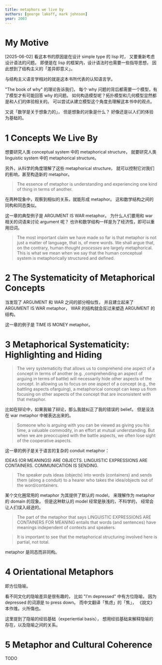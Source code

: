 ```yaml
---
title: metaphors we live by
authors: [george lakoff, mark johnson]
year: 2003
---
```


# My Motive

[2025-06-02] 看这本书的原因是在设计 simple type 的 lisp 时，
又要重新考虑设计语法的问题。
即便是在 lisp 的框架内，设计语法时也需要一些指导思想，
因此想到了结构主义的「差异即意义」。

与结构主义语言学相对的就是这本书所代表的认知语言学。

"The book of why" 的理论告诉我们，
每个 why 问题的背后都需要一个模型，有了模型才有可能回答 why 的问题。
如何构造模型呢？拓扑模型和几何模型显然都是和人们的体验相关的。
可以尝试从建立模型这个角度去理解这本书中的观点。

又说「数学是关于想象力的」，
但是想象的对象是什么？
好像还是以人们的体验为基础的。

# 1 Concepts We Live By

想要研究人类 conceptual system 中的 metaphorical structure，
就要研究人类 linguistic system 中的 metaphorical structure。

另外，从科学的角度理解了这些 metaphorical structure，
就可以控制它对我们的影响，甚至构造新的 metaphor。

> The essence of metaphor is understanding and experiencing
> one kind of thing in terms of another.

在两种现象中，观察到相似的关系，就能形成 metaphor。
这和数学结构之间的同构和同态类似。

这一章的典型例子是 ARGUMENT IS WAR metaphor。
为什么人们要用和 war 相关的词语来讨论 argument 呢？
也许和数学结构一样是为了经济性，即可以重用旧词。

> The most important claim we have made so far is that metaphor is not
> just a matter of language, that is, of mere words. We shall argue
> that, on the contrary, human _thought processes_ are largely
> metaphorical. This is what we mean when we say that the human
> conceptual system is metaphorically structured and defined.

# 2 The Systematicity of Metaphorical Concepts

当发现了 ARGUMENT 和 WAR 之间的部分相似性，
并且建立起来了 ARGUMENT IS WAR metaphor，
WAR 的结构就会反过来塑造 ARGUMENT 的结构。

这一章的例子是 TIME IS MONEY metaphor。

# 3 Metaphorical Systematicity: Highlighting and Hiding

> The very systematicity that allows us to comprehend one aspect of a
> concept in terms of another (e.g. ,comprehending an aspect of
> arguing in terms of battle) will necessarily hide other aspects of
> the concept. In allowing us to focus on one aspect of a concept
> (e.g., the battling aspects ofarguing), a metaphorical concept can
> keep us from focusing on other aspects of the concept that are
> inconsistent with that metaphor.

比如在辩论中，如果我输了辩论，那么我就纠正了我的错误的 belief。
但是没法在 war metaphor 中被表达出来的。

> Someone who is arguing with you can be viewed as giving you his
> time, a valuable commodity, in an effort at mutual understanding.
> But when we are preoccupied with the battle aspects, we often lose
> sight of the cooperative aspects.

这一章的例子是关于语言的复杂的 conduit metaphor：

IDEAS (OR MEANINGS) ARE OBJECTS.
LINGUISTIC EXPRESSIONS ARE CONTAINERS.
COMMUNICATION IS SENDING.

> The speaker puts ideas (objects) into words (containers) and sends
> them (along a conduit) to a hearer who takes the idea/objects out of
> the word/containers.

某个文化圈常用的 metaphor 为其提供了默认的 model，
来理解作为 metaphor 的 domain 的现象。
但是这种默认的 model 经常是肤浅的，不科学的，
经常会让人们误入歧途的。

> The part of the metaphor that says LINGUISTIC EXPRESSIONS ARE
> CONTAINERS FOR MEANING entails that words (and sentences) have
> meanings independent of contexts and speakers.

> It is important to see that the metaphorical structuring
> involved here is partial, not total.

metaphor 是同态而非同构。

# 4 Orientational Metaphors

即方位隐喻。

看不同文化的隐喻差异是很有趣的，
比如 "I'm depressed" 中有方位隐喻，
因为 depressed 的词源是 to press down。
而中文翻译「焦虑」的「焦」，
《說文》本作焳。火所傷也。

这里提到了隐喻的经验基础（experiential basis），
想用经验基础来解释隐喻的存在，以及隐喻之间的关系。

# 5 Metaphor and Cultural Coherence

TODO
